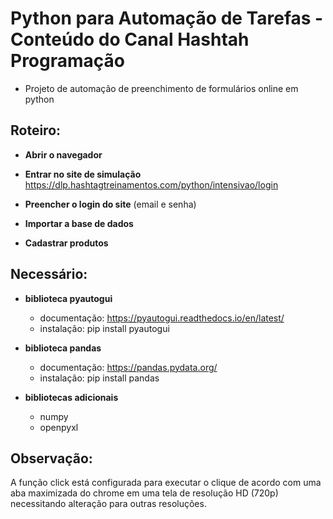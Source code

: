 # Python para Automação de Tarefas - Conteúdo do Canal Hashtah Programação
- Projeto de automação de preenchimento de formulários online em python

## Roteiro:
- **Abrir o navegador**

- **Entrar no site de simulação**
    https://dlp.hashtagtreinamentos.com/python/intensivao/login

- **Preencher o login do site**
(email e senha)

- **Importar a base de dados**

- **Cadastrar produtos**

## Necessário:
- **biblioteca pyautogui**
    - documentação: https://pyautogui.readthedocs.io/en/latest/
    - instalação: pip install pyautogui

- **biblioteca pandas**
    - documentação: https://pandas.pydata.org/
    - instalação: pip install pandas

- **bibliotecas adicionais**
    - numpy
    - openpyxl

## Observação:
 A função click está configurada para executar o clique de acordo com uma aba maximizada do chrome em uma tela de resolução HD (720p) necessitando alteração para outras resoluções.
